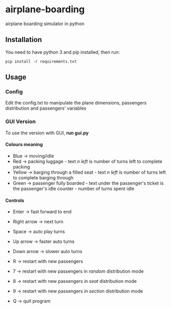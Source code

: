 # airplane-boarding
airplane boarding simulator in python

## Installation

You need to have python 3 and pip installed, then run:

```
pip install -r requirements.txt
```

## Usage

### Config

Edit the config.txt to manipulate the plane dimensions, passengers distribution and passengers' variables

### GUI Version

To use the version with GUI, **run gui.py**

#### Colours meaning

- Blue -> moving/idle
- Red -> packing luggage - text *n left* is number of turns left to complete packing
- Yellow -> barging through a filled seat - text *n left* is number of turns left to complete barging through
- Green -> passenger fully boarded - text under the passenger's ticket is the passenger's idle counter - number of turns spent idle

#### Controls

- Enter -> fast forward to end
- Right arrow -> next turn

- Space -> auto play turns
- Up arrow -> faster auto turns
- Down arrow -> slower auto turns

- R -> restart with new passengers
- 7 -> restart with new passengers in *random* distribution mode
- 8 -> restart with new passengers in *seat* distribution mode
- 9 -> restart with new passengers in *section* distribution mode

- Q -> quit program
